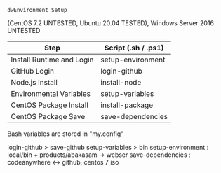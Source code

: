 	dwEnvironment Setup 

(CentOS 7.2 UNTESTED, Ubuntu 20.04 TESTED), Windows Server 2016 UNTESTED

Step                         |Script (.sh / .ps1)
-----------------------------|--------------------
Install Runtime and Login    |setup-environment
 GitHub Login                | login-github
 Node.js Install             | install-node
 Environmental Variables     | setup-variables
CentOS Package Install       |install-package
 CentOS Package Save         | save-dependencies

Bash variables are stored in "my.config"

login-github      > save-github
setup-variables   > bin
setup-environment : local/bin + products/abakasam -> webser
save-dependencies : codeanywhere <-> github, centos 7 iso
